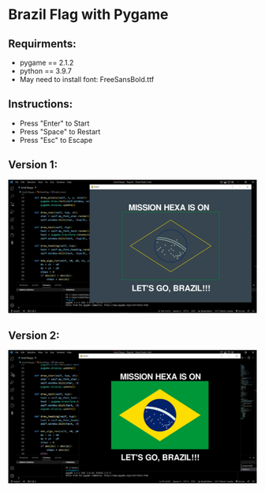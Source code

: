 # Brazil Flag with Pygame

Requirments:
--------------------------
- pygame == 2.1.2
- python == 3.9.7
- May need to install font: FreeSansBold.ttf


Instructions:
------------------------
- Press "Enter" to Start
- Press "Space" to Restart
- Press "Esc" to Escape

Version 1:
----------------------------------------

![](Image/Screenshot%202022-11-30%20133226.png)

Version 2:
---------------------------------------

![](Image/Screenshot%202022-11-30%20211352.png)


